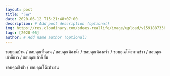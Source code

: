 ```yaml
---
layout: post
title: "บ้าน"
date: 2020-06-12 T15:21:48+07:00
description: # Add post description (optional)
img: https://res.cloudinary.com/sdees-reallife/image/upload/v1591887338/IMG_2323.jpg # Add image post (optional)
tags: [2020-06]
author: # Add name author (optional)
---
```

ขอบคุณบ้าน / ขอบคุณที่นอน / ขอบคุณห้องน้ำ / ขอบคุณห้องครัว / ขอบคุณโต๊ะทานข้าว / ขอบคุณเก้าอี้ยาว / ขอบคุณเก้าอี้สั้น

<i class="fa fa-child" style="color:plum"></i>

ขอบคุณชิงช้า / ขอบคุณโต๊ะทำงาน
